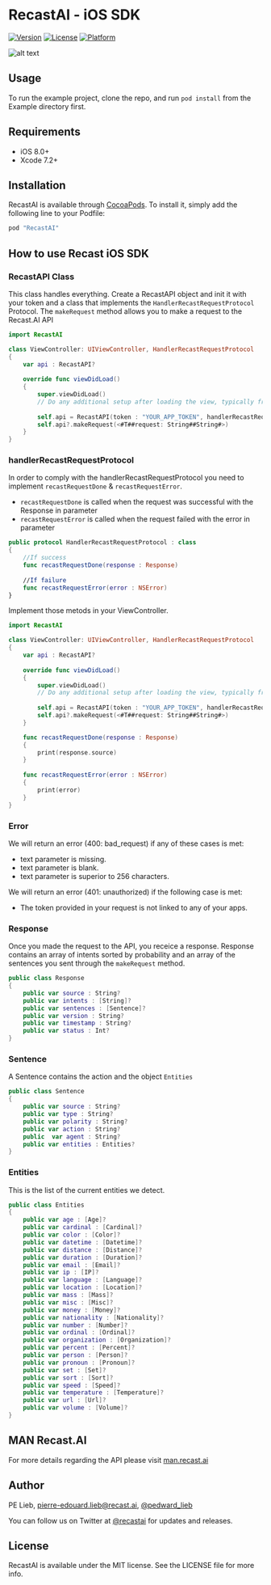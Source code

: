 # RecastAI - iOS SDK

[logo]: https://github.com/RecastAI/SDK-ios/blob/master/Misc/logo-inline.png "Recast.AI"

[![Version](https://img.shields.io/cocoapods/v/RecastAI.svg?style=flat)](http://cocoapods.org/pods/RecastAI)
[![License](https://img.shields.io/cocoapods/l/RecastAI.svg?style=flat)](http://cocoapods.org/pods/RecastAI)
[![Platform](https://img.shields.io/cocoapods/p/RecastAI.svg?style=flat)](http://cocoapods.org/pods/RecastAI)

![alt text][logo]

## Usage

To run the example project, clone the repo, and run `pod install` from the Example directory first.

## Requirements

- iOS 8.0+
- Xcode 7.2+

## Installation

RecastAI is available through [CocoaPods](http://cocoapods.org). To install
it, simply add the following line to your Podfile:

```ruby
pod "RecastAI"
```
## How to use Recast iOS SDK

### RecastAPI Class

This class handles everything. Create a RecastAPI object and init it with your token and a class that implements the `HandlerRecastRequestProtocol` Protocol. The `makeRequest` method allows you to make a request to the Recast.AI API  
```swift
import RecastAI

class ViewController: UIViewController, HandlerRecastRequestProtocol
{
    var api : RecastAPI?
    
    override func viewDidLoad()
    {
        super.viewDidLoad()
        // Do any additional setup after loading the view, typically from a nib.
        
        self.api = RecastAPI(token : "YOUR_APP_TOKEN", handlerRecastRequestProtocol: self)
        self.api?.makeRequest(<#T##request: String##String#>)
    }
}
```

### handlerRecastRequestProtocol

In order to comply with the handlerRecastRequestProtocol you need to implement `recastRequestDone` & `recastRequestError`.
- `recastRequestDone` is called when the request was successful with the Response in parameter
- `recastRequestError` is called when the request failed with the error in parameter
```swift
public protocol HandlerRecastRequestProtocol : class
{
    //If success
    func recastRequestDone(response : Response)
    
    //If failure
    func recastRequestError(error : NSError)
}
```

Implement those metods in your ViewController. 

```swift
import RecastAI

class ViewController: UIViewController, HandlerRecastRequestProtocol
{
    var api : RecastAPI?
    
    override func viewDidLoad()
    {
        super.viewDidLoad()
        // Do any additional setup after loading the view, typically from a nib.
        
        self.api = RecastAPI(token : "YOUR_APP_TOKEN", handlerRecastRequestProtocol: self)
        self.api?.makeRequest(<#T##request: String##String#>)
    }

    func recastRequestDone(response : Response)
    {
        print(response.source)
    }
    
    func recastRequestError(error : NSError)
    {
        print(error)
    }
}
```

### Error

We will return an error (400: bad_request) if any of these cases is met:

- text parameter is missing.
- text parameter is blank.
- text parameter is superior to 256 characters.

We will return an error (401: unauthorized) if the following case is met:

- The token provided in your request is not linked to any of your apps.

### Response

Once you made the request to the API, you receice a response. Response contains an array of intents sorted by probability and an array of the sentences you sent through the `makeRequest` method.
```swift
public class Response
{
    public var source : String?
    public var intents : [String]?
    public var sentences : [Sentence]?
    public var version : String?
    public var timestamp : String?
    public var status : Int?
}
```

### Sentence

A Sentence contains the action and the object `Entities`
```swift
public class Sentence
{
    public var source : String?
    public var type : String?
    public var polarity : String?
    public var action : String?
    public  var agent : String?
    public var entities : Entities?
}
```

### Entities

This is the list of the current entities we detect.

```swift
public class Entities
{
    public var age : [Age]?
    public var cardinal : [Cardinal]?
    public var color : [Color]?
    public var datetime : [Datetime]?
    public var distance : [Distance]?
    public var duration : [Duration]?
    public var email : [Email]?
    public var ip : [IP]?
    public var language : [Language]?
    public var location : [Location]?
    public var mass : [Mass]?
    public var misc : [Misc]?
    public var money : [Money]?
    public var nationality : [Nationality]?
    public var number : [Number]?
    public var ordinal : [Ordinal]?
    public var organization : [Organization]?
    public var percent : [Percent]?
    public var person : [Person]?
    public var pronoun : [Pronoun]?
    public var set : [Set]?
    public var sort : [Sort]?
    public var speed : [Speed]?
    public var temperature : [Temperature]?
    public var url : [Url]?
    public var volume : [Volume]?
}
```

## MAN Recast.AI

For more details regarding the API please visit [man.recast.ai](https://man.recast.ai)

## Author

PE Lieb, pierre-edouard.lieb@recast.ai, [@pedward_lieb](https://twitter.com/pedward_lieb)

You can follow us on Twitter at [@recastai](https://twitter.com/recastai) for updates and releases.

## License

RecastAI is available under the MIT license. See the LICENSE file for more info.

